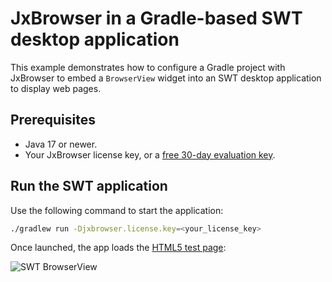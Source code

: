 # JxBrowser in a Gradle-based SWT desktop application

This example demonstrates how to configure a Gradle project with JxBrowser to embed a `BrowserView` widget into an SWT desktop application to display web pages.

## Prerequisites

* Java 17 or newer.
* Your JxBrowser license key, or a [free 30-day evaluation key][web-form].

## Run the SWT application

Use the following command to start the application:

```bash
./gradlew run -Djxbrowser.license.key=<your_license_key>
```

Once launched, the app loads the [HTML5 test page][html5-test-page]:

![SWT BrowserView][swt-browser-view]

[web-form]: https://www.teamdev.com/jxbrowser#evaluate
[html5-test-page]: https://html5test.teamdev.com
[swt-browser-view]: https://teamdev.com/jxbrowser/img/articles/swt-view.webp
